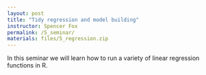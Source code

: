 ```yaml
---
layout: post
title: "Tidy regression and model building"
instructor: Spencer Fox
permalink: /5_seminar/
materials: files/5_regression.zip
---
```


In this seminar we will learn how to run a variety of linear regression functions in R. 
